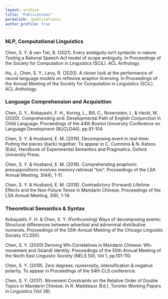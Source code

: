```yaml
---
layout: archive
title: "Publications"
permalink: /publications/
author_profile: true
---
```


<h3>NLP, Computational Linguistics</h3>

Chen, S. Y. & van Tiel, B. (2021). Every ambiguity isn’t syntactic in nature: Testing a Rational Speech Act model of scope ambiguity. In Proceedings of the Society for Computation in Linguistics (SCiL). ACL Anthology. 
<br>

Hu, J., Chen, S. Y., Levy, R. (2020). A closer look at the performance of neural language models on reflexive anaphor licensing. In Proceedings of the Annual Meeting of the Society for Computation in Linguistics (SCiL). ACL Anthology.
<br>


<h3>Language Comprehension and Acquisition</h3>

Chen, S. Y., Kobayashi, F. H., Koring, L., Bill, C., Rosenstein, L. & Hackl, M. (2020). Comprehending and: Developmental Path of English Conjunction in Child Language. Proceedings of the 44th Boston University Conference on Language Development (BUCLD44), pp.91-104 
<br>

Chen, S. Y. & Husband, E. M. (2019). Decomposing event in real-time: Putting the pieces (back) together. To appear in C. Cummins & N. Katsos (Eds), Handbook of Experimental Semantics and Pragmatics. Oxford University Press. 
<br>

Chen, S. Y. & Husband, E. M. (2018). Comprehending anaphoric presuppositions involves memory retrieval “too”. Proceedings of the LSA Annual Meeting, 3(44), 1-11.
<br>

Chen, S. Y. & Husband, E. M. (2018). Contradictory (Forward) Lifetime Effects and the Non-Future Tense in Mandarin Chinese. Proceedings of the LSA Annual Meeting, 3(6), 1-14.
<br>

<h3>Theoretical Semantics & Syntax</h3>

Kobayashi, F. H. & Chen, S. Y. (Forthcoming) Ways of decomposing events: Structural differences between adverbial and adnominal distributive numerals. Proceedings of the 55th Annual Meeting of the Chicago Linguistic Society (CLS55).
<br>

Chen, S. Y. (2020) Deriving Wh-Correlatives in Mandarin Chinese: Wh-movement and (Island) Identity. Proceedings of the 50th Annual Meeting of the North East Linguistic Society (NELS 50), Vol 1, pp.101-110.
<br>

Chen, S. Y. (2019). Zero degrees: numerosity, intensification & negative polarity. To appear in Proceedings of the 54th CLS conference. 
<br>

Chen, S. Y. (2017). Movement Constraints on the Relative Order of Double Topics in Mandarin Chinese. In R. Maddeaux (Ed.), Toronto Working Papers in Linguistics (Vol 38).

